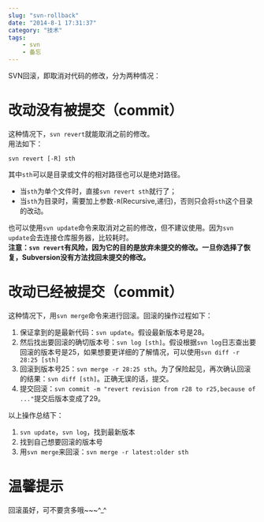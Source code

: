 ```yaml
---
slug: "svn-rollback"
date: "2014-8-1 17:31:37"
category: "技术"
tags:
    - svn
    - 备忘
---
```

SVN回滚，即取消对代码的修改，分为两种情况：

[](#改动没有被提交（commit） "改动没有被提交（commit）")改动没有被提交（commit）
=====================================================

这种情况下，`svn revert`就能取消之前的修改。  
用法如下：  

``` shell
svn revert [-R] sth
```
其中`sth`可以是目录或文件的相对路径也可以是绝对路径。

-   当`sth`为单个文件时，直接`svn revert sth`就行了；
-   当`sth`为目录时，需要加上参数`-R`(Recursive,递归)，否则只会将`sth`这个目录的改动。

也可以使用`svn update`命令来取消对之前的修改，但不建议使用。因为`svn update`会去连接仓库服务器，比较耗时。  
**注意：`svn revert`有风险，因为它的目的是放弃未提交的修改。一旦你选择了恢复，Subversion没有方法找回未提交的修改。**

[](#改动已经被提交（commit） "改动已经被提交（commit）")改动已经被提交（commit）
=====================================================

这种情况下，用`svn merge`命令来进行回滚。回滚的操作过程如下：

1.  保证拿到的是最新代码：`svn update`。假设最新版本号是28。
2.  然后找出要回滚的确切版本号：`svn log [sth]`。假设根据`svn log`日志查出要回滚的版本号是25，如果想要更详细的了解情况，可以使用`svn diff -r 28:25 [sth]`
3.  回滚到版本号25：`svn merge -r 28:25 sth`。为了保险起见，再次确认回滚的结果：`svn diff [sth]`。正确无误的话，提交。
4.  提交回滚：`svn commit -m "revert revision from r28 to r25,because of ..."`提交后版本变成了29。

以上操作总结下：

1.  `svn update`，`svn log`，找到最新版本
2.  找到自己想要回滚的版本号
3.  用`svn merge`来回滚：`svn merge -r latest:older sth`

[](#温馨提示 "温馨提示")温馨提示
====================

回滚虽好，可不要贪多哦~~~^_^